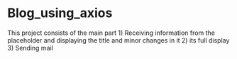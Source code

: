 # Blog_using_axios
This project consists of the main part 1) Receiving information from the placeholder and displaying the title and minor changes in it 2) its full display 3) Sending mail
